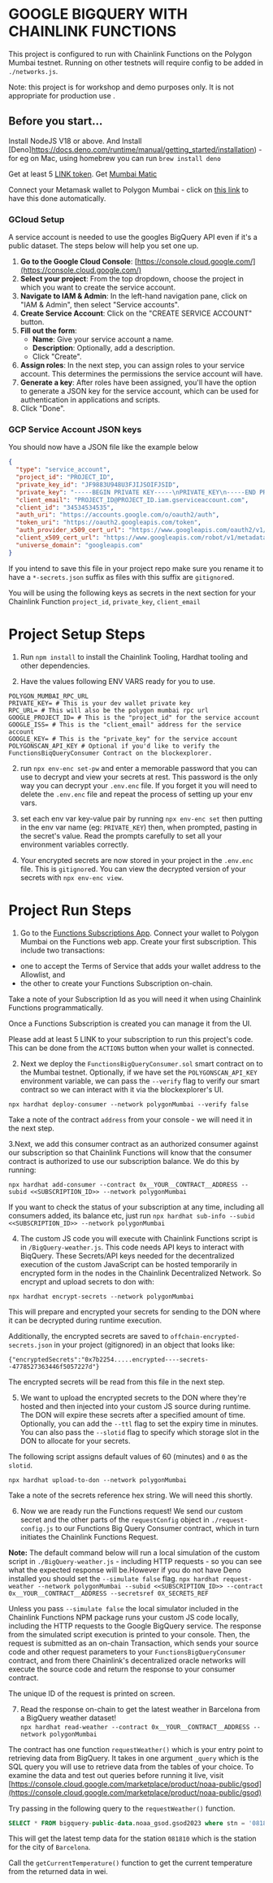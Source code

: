 # GOOGLE BIGQUERY WITH CHAINLINK FUNCTIONS

This project is configured to run with Chainlink Functions on the Polygon Mumbai testnet.  Running on other testnets will require config to be added in `./networks.js`.

Note: this project is for workshop and demo purposes only. It is not appropriate for production use .

## Before you start...
Install NodeJS V18 or above. And Install [Deno]https://docs.deno.com/runtime/manual/getting_started/installation) - for eg on Mac, using homebrew you can run `brew install deno`

Get at least 5 [LINK token](faucets.chain.link).
Get [Mumbai Matic](https://faucet.polygon.technology/)

Connect your Metamask wallet to Polygon Mumbai - click on [this link](https://chainlist.org/?search=mumbai&testnets=true) to have this done automatically.

### GCloud Setup

A service account is needed to use the googles BigQuery API even if it's a public dataset. The steps below will help you set one up.

1. **Go to the Google Cloud Console**: [https://console.cloud.google.com/](https://console.cloud.google.com/)
2. **Select your project**: From the top dropdown, choose the project in which you want to create the service account.
3. **Navigate to IAM & Admin**: In the left-hand navigation pane, click on "IAM & Admin", then select "Service accounts".
4. **Create Service Account**: Click on the "CREATE SERVICE ACCOUNT" button.
5. **Fill out the form**:
   - **Name**: Give your service account a name.
   - **Description**: Optionally, add a description.
   - Click "Create".
6. **Assign roles**: In the next step, you can assign roles to your service account. This determines the permissions the service account will have.
7. **Generate a key**: After roles have been assigned, you'll have the option to generate a JSON key for the service account, which can be used for authentication in applications and scripts.
8. Click "Done".

### GCP Service Account JSON keys

You should now have a JSON file like the example below

```json
{
  "type": "service_account",
  "project_id": "PROJECT_ID",
  "private_key_id": "JF9883U948U3FJIJSOIFJSID",
  "private_key": "-----BEGIN PRIVATE KEY-----\nPRIVATE_KEY\n-----END PRIVATE KEY-----\n",
  "client_email": "PROJECT_ID@PROJECT_ID.iam.gserviceaccount.com",
  "client_id": "34534534535",
  "auth_uri": "https://accounts.google.com/o/oauth2/auth",
  "token_uri": "https://oauth2.googleapis.com/token",
  "auth_provider_x509_cert_url": "https://www.googleapis.com/oauth2/v1/certs",
  "client_x509_cert_url": "https://www.googleapis.com/robot/v1/metadata/x509/PROJECT_ID%40PROJECT_ID.iam.gserviceaccount.com",
  "universe_domain": "googleapis.com"
}
```

If you intend to save this file in your project repo make sure you rename it to have a `*-secrets.json` suffix as files with this suffix are `gitignore`d.

You will be using the following keys as secrets in the next section for your Chainlink Function `project_id`, `private_key`, `client_email`

# Project Setup Steps
1. Run `npm install` to install the Chainlink Tooling, Hardhat tooling and other dependencies.

2. Have the values following ENV VARS ready for you to use.

```
POLYGON_MUMBAI_RPC_URL
PRIVATE_KEY= # This is your dev wallet private key
RPC_URL= # This will also be the polygon mumbai rpc url
GOOGLE_PROJECT_ID= # This is the "project_id" for the service account
GOOGLE_ISS= # This is the "client_email" address for the service account
GOOGLE_KEY= # This is the "private_key" for the service account
POLYGONSCAN_API_KEY # Optional if you'd like to verify the FunctionsBiqQueryConsumer Contract on the blockexplorer.
```

2. run `npx env-enc set-pw` and enter a memorable password that you can use to decrypt and view your secrets at rest. This password is the only way you can decrypt your `.env.enc` file. If you forget it you will need to delete the `.env.enc` file and repeat the process of setting up your env vars.

3. set each env var key-value pair by running `npx env-enc set` then putting in the env var name (eg: `PRIVATE_KEY`) then, when prompted,  pasting in the secret's value.  Read the prompts carefully to set all your environment variables correctly.

4. Your encrypted secrets are now stored in your project in the `.env.enc` file.  This is `gitignore`d.  You can view the decrypted version of your secrets with `npx env-enc view`.


# Project Run Steps

1. Go to the [Functions Subscriptions App](https:functions.chain.link). Connect your wallet to Polygon Mumbai on the Functions web app. Create your first subscription. This include two transactions:
- one to accept the Terms of Service that adds your wallet address to the Allowlist, and 
- the other to create your Functions Subscription on-chain.

Take a note of your Subscription Id as you will need it when using Chainlink Functions programmatically.

Once a Functions Subscription is created you can manage it from the UI. 

Please add at least 5 LINK to your subscription to run this project's code. This can be done from the `ACTIONS` button when your wallet is connected.


2.  Next we deploy the `FunctionsBigQueryConsumer.sol` smart contract on to the Mumbai testnet.  Optionally, if we have set the `POLYGONSCAN_API_KEY` environment variable, we can pass the `--verify` flag to verify our smart contract so we can interact with it via the blockexplorer's UI.

`npx hardhat deploy-consumer --network polygonMumbai --verify false`

Take a note of the contract `address` from your console - we will  need it in the next step.


3.Next, we add this consumer contract as an authorized consumer against our subscription so that Chainlink Functions will know that the consumer contract is authorized to use our subscription balance.  We do this by running:

`npx hardhat add-consumer --contract 0x__YOUR__CONTRACT__ADDRESS --subid <<SUBSCRIPTION_ID>> --network polygonMumbai`

If you want to check the status of your subscription at any time, including all consumers added, its balance etc, just run `npx hardhat sub-info --subid <<SUBSCRIPTION_ID>> --network polygonMumbai`

4. The custom JS code you will execute with Chainlink Functions script is in `/BigQuery-weather.js`.  This code needs API keys to interact with BiqQuery.  These  Secrets/API keys needed for the decentralized execution of the custom JavaScript can be hosted temporarily in encrypted form in the nodes in the Chainlink Decentralized Network. So encrypt and upload secrets to don with:

`npx hardhat encrypt-secrets --network polygonMumbai`

This will prepare and encrypted your secrets for sending to the DON where it can be decrypted during runtime execution.  

Additionally, the encrypted secrets are saved to `offchain-encrypted-secrets.json` in your project (gitignored) in an object that looks like:
```
{"encryptedSecrets":"0x7b2254.....encrypted----secrets--4778527363446f5057227d"}
```

The encrypted secrets will be read from this file in the next step.

5. We want to upload the encrypted secrets to the DON where they're hosted and then injected into your custom JS source during runtime. The DON will expire these secrets after a specified amount of time.  Optionally, you can add the `--ttl` flag to set the expiry time in minutes.  You can also pass the `--slotid` flag to specify which storage slot in the DON to allocate for your secrets.  

The following script assigns default values of 60 (minutes) and `0` as the `slotid`.

`npx hardhat upload-to-don --network polygonMumbai`

Take a note of the secrets reference hex string.  We will need this shortly.

6. Now we are ready run the Functions request! We send our custom secret and the other parts of the `requestConfig` object in `./request-config.js` to our Functions Big Query Consumer contract, which in turn initiates the Chainlink Functions Request. 

**Note:** The default command below will run a local simulation of the custom script in `./BigQuery-weather.js` - including HTTP requests - so you can see what the expected response will be.However if you do not have Deno installed you should set the `--simulate false` flag. 
`npx hardhat request-weather --network polygonMumbai --subid <<SUBSCRIPTION_ID>> --contract 0x__YOUR__CONTRACT__ADDRESS --secretsref 0X_SECRETS_REF`

Unless you pass `--simulate false` the local simulator included in the Chainlink Functions NPM package runs your custom JS code locally, including the HTTP requests to the Google BigQuery service.  The response from the simulated script execution is printed to your console.  Then, the request is submitted as an on-chain Transaction, which sends your source code and other request parameters to your `FunctionsBigQueryConsumer` contract, and from there Chainlink's decentralized oracle networks will execute the source code and return the response to your consumer contract.

The unique ID of the request is printed on screen.  

7. Read the response on-chain to get the latest weather in Barcelona from a BigQuery weather dataset!  
`npx hardhat read-weather --contract 0x__YOUR__CONTRACT__ADDRESS --network polygonMumbai` 

The contract has one function `requestWeather()` which is your entry point to retrieving data from BigQuery. It takes in one argument `_query` which is the SQL query you will use to retrieve data from the tables of your choice. To examine the data and test out queries before running it live, visit [https://console.cloud.google.com/marketplace/product/noaa-public/gsod](https://console.cloud.google.com/marketplace/product/noaa-public/gsod)

Try passing in the following query to the `requestWeather()` function.

```sql
SELECT * FROM bigquery-public-data.noaa_gsod.gsod2023 where stn = '081810' order by date desc limit 1
```

This will get the latest temp data for the station `081810` which is the station for the city of `Barcelona`.

Call the `getCurrentTemperature()` function to get the current temperature from the returned data in wei.